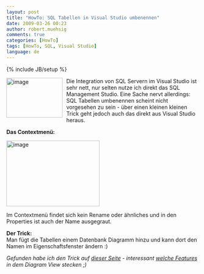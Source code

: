 ```yaml
---
layout: post
title: "HowTo: SQL Tabellen in Visual Studio umbenennen"
date: 2009-03-26 00:23
author: robert.muehsig
comments: true
categories: [HowTo]
tags: [HowTo, SQL, Visual Studio]
language: de
---
```

{% include JB/setup %}
<p><a href="{{BASE_PATH}}/assets/wp-images-de/image693.png"><img style="border-right: 0px; border-top: 0px; margin: 0px 10px 0px 0px; border-left: 0px; border-bottom: 0px" height="104" alt="image" src="{{BASE_PATH}}/assets/wp-images-de/image-thumb671.png" width="147" align="left" border="0" /></a>Die Integration von SQL Servern im Visual Studio ist sehr nett, nur selten nutze ich direkt das SQL Management Studio. Eine Sache nervt allerdings: SQL Tabellen umbenennen scheint nicht vorgesehen zu sein - &#252;ber einen kleinen kleinen Trick geht jedoch auch das direkt aus Visual Studio heraus.</p> 
<!--more-->
  <p><strong>Das Contextmen&#252;:</strong></p>  <p><a href="{{BASE_PATH}}/assets/wp-images-de/image694.png"><img style="border-right: 0px; border-top: 0px; border-left: 0px; border-bottom: 0px" height="172" alt="image" src="{{BASE_PATH}}/assets/wp-images-de/image-thumb672.png" width="244" border="0" /></a> </p>  <p>Im Contextmen&#252; findet sich kein Rename oder &#228;hnliches und in den Properties ist auch der Name ausgegraut.</p>  <p><strong>Der Trick:</strong>    <br />Man f&#252;gt die Tabellen einem Datenbank Diagramm hinzu und kann dort den Namen im Eigenschaftsfenster &#228;ndern :)</p>  <p><em>Gefunden habe ich den Trick auf </em><a href="http://www.bbits.co.uk/blog/archive/2006/03/15/7660.aspx"><em>dieser Seite</em></a><em> - interessant </em><a href="{{BASE_PATH}}/2009/02/18/howto-sql-tabellen-beziehungen-erstellen-per-dragndrop/"><em>welche Features</em></a><em> in dem Diagram View stecken ;)</em></p>
